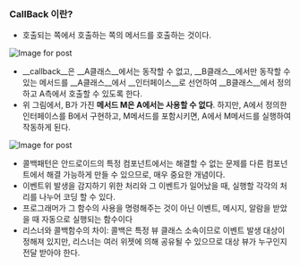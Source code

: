 ### CallBack 이란?

+ 호출되는 쪽에서 호출하는 쪽의 메서드를 호출하는 것이다.

![Image for post](https://miro.medium.com/max/640/1*EzLjDCmLQZCAz4iyOdQFuQ.png)

+ __callback__은 __A클래스__에서는 동작할 수 없고, __B클래스__에서만 동작할 수 있는 메서드를 __A클래스__에서 __인터페이스__로 선언하여 __B클래스__에서 정의하고 A측에서 호출할 수 있도록 한다.
+ 위 그림에서, B가 가진 **메서드 M은 A에서는 사용할 수 없다**. 하지만, A에서 정의한 인터페이스를 B에서 구현하고, M메서드를 포함시키면, A에서 M메서드를 실행하여 작동하게 된다.

![Image for post](https://miro.medium.com/max/1150/1*-atUGBd9p2NTijm9Egrdog.png)

+ 콜백패턴은 안드로이드의 특정 컴포넌트에서는 해결할 수 없는 문제를 다른 컴포넌트에서 해결 가능하게 만들 수 있으므로, 매우 중요한 개념이다.
+ 이벤트위 발생을 감지하기 위한 처리와 그 이벤트가 일어났을 때, 실행할 각각의 처리를 나누어 코딩 할 수 있다. 
+ 프로그래머가 그 함수의 사용을 명령해주는 것이 아닌 이벤트, 메시지, 알람을 받았을 때 자동으로 실행되는 함수이다
+ 리스너와 콜백함수의 차이: 콜백은 특정 뷰 클래스 소속이므로 이벤트 발생 대상이 정해져 있지만, 리스너는 여러 위젯에 의해 공유될 수 있으므로 대상 뷰가 누구인지 전달 받아야 한다.



